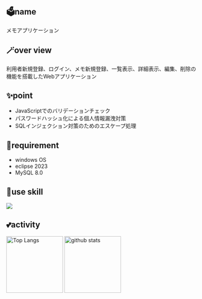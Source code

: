 ## 🗳name
メモアプリケーション

## 🪄over view
利用者新規登録、ログイン、メモ新規登録、一覧表示、詳細表示、編集、削除の機能を搭載したWebアプリケーション

## ✨point
- JavaScriptでのバリデーションチェック
- パスワードハッシュ化による個人情報漏洩対策
- SQLインジェクション対策のためのエスケープ処理

## 📱requirement
- windows OS
- eclipse 2023
- MySQL 8.0

## 🌱use skill
<p align="left">
  <a href="https://skillicons.dev">
    <img src="https://skillicons.dev/icons?i=git,java,javascript,html,css" />
  </a>
</p>

## 💕activity
<p align="left"> 
  <img alt="Top Langs" height="150px" src="https://github-readme-stats.vercel.app/api/top-langs/?username=Mayukauchino&layout=compact&show_icons=true&theme=onedark" />
  <img alt="github stats" height="150px" src="https://github-readme-stats.vercel.app/api?username=Mayukauchino&theme=onedark&show_icons=ture" />
</p>

